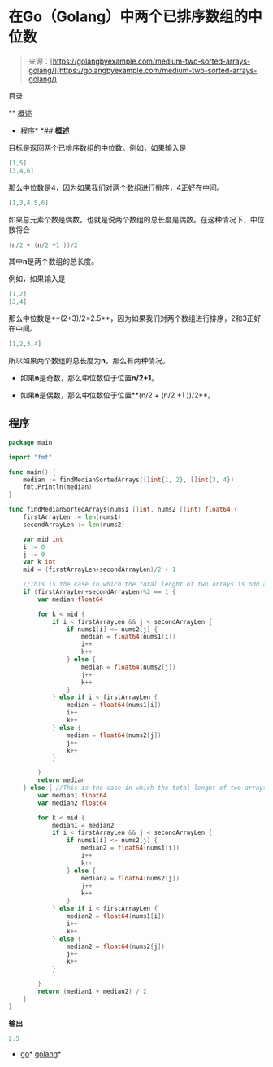 <!--yml

类别：未分类

日期：2024-10-13 06:42:00

-->

# 在Go（Golang）中两个已排序数组的中位数

> 来源：[https://golangbyexample.com/medium-two-sorted-arrays-golang/](https://golangbyexample.com/medium-two-sorted-arrays-golang/)

目录

**   [概述](#Overview "Overview")

+   [程序](#Program "Program")*  *## **概述**

目标是返回两个已排序数组的中位数。例如，如果输入是

```go
[1,5]
[3,4,6]
```

那么中位数是4，因为如果我们对两个数组进行排序，4正好在中间。

```go
[1,3,4,5,6]
```

如果总元素个数是偶数，也就是说两个数组的总长度是偶数。在这种情况下，中位数将会

```go
(n/2 + (n/2 +1 ))/2
```

其中**n**是两个数组的总长度。

例如，如果输入是

```go
[1,2]
[3,4]
```

那么中位数是**(2+3)/2=2.5**，因为如果我们对两个数组进行排序，2和3正好在中间。

```go
[1,2,3,4]
```

所以如果两个数组的总长度为**n**，那么有两种情况。

+   如果**n**是奇数，那么中位数位于位置**n/2+1**。

+   如果**n**是偶数，那么中位数位于位置**(n/2 + (n/2 +1 ))/2**。

## **程序**

```go
package main

import "fmt"

func main() {
	median := findMedianSortedArrays([]int{1, 2}, []int{3, 4})
	fmt.Println(median)
}

func findMedianSortedArrays(nums1 []int, nums2 []int) float64 {
	firstArrayLen := len(nums1)
	secondArrayLen := len(nums2)

	var mid int
	i := 0
	j := 0
	var k int
	mid = (firstArrayLen+secondArrayLen)/2 + 1

	//This is the case in which the total lenght of two arrays is odd and there is only one median
	if (firstArrayLen+secondArrayLen)%2 == 1 {
		var median float64

		for k < mid {
			if i < firstArrayLen && j < secondArrayLen {
				if nums1[i] <= nums2[j] {
					median = float64(nums1[i])
					i++
					k++
				} else {
					median = float64(nums2[j])
					j++
					k++
				}
			} else if i < firstArrayLen {
				median = float64(nums1[i])
				i++
				k++
			} else {
				median = float64(nums2[j])
				j++
				k++
			}

		}
		return median
	} else { //This is the case in which the total lenght of two arrays is even and there is only two medians. We need to return average of these two medians
		var median1 float64
		var median2 float64

		for k < mid {
			median1 = median2
			if i < firstArrayLen && j < secondArrayLen {
				if nums1[i] <= nums2[j] {
					median2 = float64(nums1[i])
					i++
					k++
				} else {
					median2 = float64(nums2[j])
					j++
					k++
				}
			} else if i < firstArrayLen {
				median2 = float64(nums1[i])
				i++
				k++
			} else {
				median2 = float64(nums2[j])
				j++
				k++
			}

		}
		return (median1 + median2) / 2
	}
}
```

**输出**

```go
2.5
```

+   [go](https://golangbyexample.com/tag/go/)*   [golang](https://golangbyexample.com/tag/golang/)*
